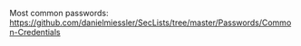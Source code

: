 Most common passwords:
https://github.com/danielmiessler/SecLists/tree/master/Passwords/Common-Credentials

